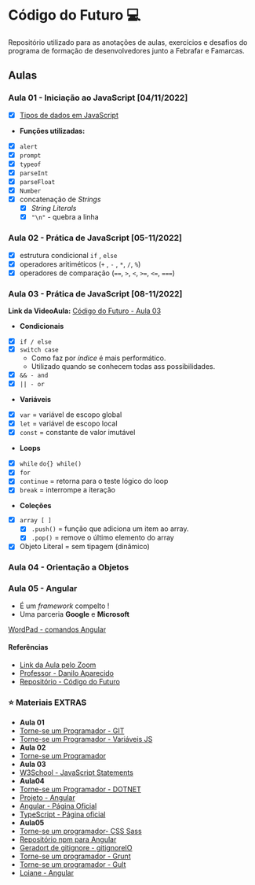 # Código do Futuro :computer:

Repositório utilizado para as anotações de aulas, exercícios e desafios do programa de formação de desenvolvedores junto a Febrafar e Famarcas.

## Aulas

### Aula 01 - Iniciação ao JavaScript [04/11/2022]

- [x] [Tipos de dados em JavaScript](https://www.w3schools.com/js/js_datatypes.asp)
- **Funções utilizadas:** 
- [x] `alert`
- [x] `prompt`
- [x] `typeof`
- [x] `parseInt`
- [x] `parseFloat`
- [x] `Number`
- [x] concatenação de *Strings*
  - [x] *String Literals*
  - [x] `"\n"` - quebra a linha

### Aula 02 - Prática de JavaScript [05-11/2022]

- [x] estrutura condicional `if` , `else`
- [x] operadores aritiméticos  (`+` , `-` , `*`, `/`, `%`)
- [x] operadores de comparação (`==`, `>`, `<`, `>=`, `<=`, `===`)

### Aula 03 - Prática de JavaScript [08-11/2022]

**Link da VideoAula:** [Código do Futuro - Aula 03](https://storage.gama.academy/R6SDonDwxGjdGsg76UAxVSJ3a15zQQzz9zpWDt79X6CF7)

- **Condicionais**
- [x] ``if / else``
- [x] ``switch case``
  - Como faz por *índice* é mais performático.
  - Utilizado quando se conhecem todas ass possibilidades.
- [x] ``&& - and``
- [x] ``|| - or``
- **Variáveis**
- [x] `var` = variável de escopo global
- [x] `let` = variável de escopo local
- [x] `const` = constante de valor imutável
- **Loops**
- [x] `while` `do{} while()`
- [x] `for`
- [x] `continue` = retorna para o teste lógico do loop
- [x] `break` = interrompe a iteração
- **Coleções**
- [x] `array [ ]`
  - [x] `.push()` = função que adiciona um item ao array.
  - [x] `.pop()` = remove o último elemento do array
- [x] Objeto Literal = sem tipagem (dinâmico)

### Aula 04 - Orientação a Objetos

### Aula 05 - Angular

- É um *framework* compelto ! 
- Uma parceria **Google** e **Microsoft**

[WordPad - comandos Angular](https://wordpad.cc/codigo-do-futuro-angular
)

#### Referências

- [Link da Aula pelo Zoom](https://us06web.zoom.us/j/81578411525)
- [Professor - Danilo Aparecido](https://www.linkedin.com/search/results/all/?heroEntityKey=urn%3Ali%3Afsd_profile%3AACoAAAce0SUBo-evw_-UTiCDvRgyEhMratZT51A&keywords=danilo%20aparecido%20dos%20santos&origin=RICH_QUERY_SUGGESTION&position=0&searchId=ce8d26d2-4dca-4800-a1d2-a0dd65fdf5d3&sid=nkG)
- [Repositório - Código do Futuro](https://github.com/torneseumprogramador/codigo-do-futuro-js)

### :star: Materiais EXTRAS

- **Aula 01**
- [Torne-se um Programador - GIT](https://www.torneseumprogramador.com.br/aula?id=JiyKMqVfP1M&aula=20&tipo=back-end&professor=Danilo)
- [Torne-se um Programador - Variáveis JS](https://www.torneseumprogramador.com.br/aula?id=UT4uuKeja68&aula=2&tipo=iniciante&professor=Danilo)
- **Aula 02**
- [Torne-se um Programador](https://www.torneseumprogramador.com.br/aulas/danilo/javascript?page=1)
- **Aula 03**
- [W3School - JavaScript Statements](https://www.w3schools.com/jsref/jsref_statements.asp)
- **Aula04**
- [Torne-se um Programador - DOTNET](https://www.torneseumprogramador.com.br/aulas/c-sharp?page=8)
- [Projeto - Angular](https://github.com/torneseumprogramador/app-cms-tornese-comunidade)
- [Angular - Página Oficial](https://angular.io/cli)
- [TypeScript - Página oficial](https://www.typescriptlang.org/)
- **Aula05**
- [Torne-se um programador- CSS Sass](https://www.torneseumprogramador.com.br/busca?q=sass)
- [Repositório npm para Angular](https://www.npmjs.com/)
- [Geradort de gitignore - gitignoreIO](https://www.toptal.com/developers/gitignore)
- [Torne-se um programador - Grunt](https://www.torneseumprogramador.com.br/aula?id=oIm_wrdDCIw&aula=77&tipo=front-end&professor=Danilo)
- [Torne-se um programador - Gult](https://www.torneseumprogramador.com.br/aula?id=2qTZrRa2kEU&aula=78&tipo=front-end&professor=Danilo)
- [Loiane - Angular](https://www.youtube.com/watch?v=tPOMG0D57S0)